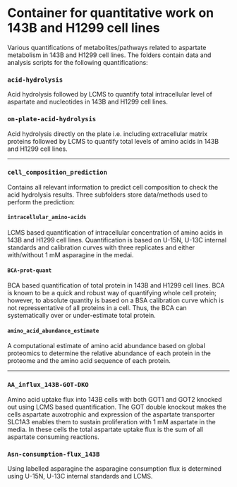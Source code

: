 # Container for quantitative work on 143B and H1299 cell lines
Various quantifications of metabolites/pathways related to aspartate metabolism in 143B and H1299 cell lines.
The folders contain data and analysis scripts for the following quantifications:


### `acid-hydrolysis`
Acid hydrolysis followed by LCMS to quantify total intracellular level of aspartate and nucleotides in 143B and H1299 cell lines.

### `on-plate-acid-hydrolysis`
Acid hydrolysis directly on the plate i.e. including extracellular matrix proteins followed by LCMS to quantify total levels of amino acids in 143B and H1299 cell lines.

---

### `cell_composition_prediction`
Contains all relevant information to predict cell composition to check the acid hydrolysis results.
Three subfolders store data/methods used to perform the prediction:

#### `intracellular_amino-acids`
LCMS based quantification of intracellular concentration of amino acids in 143B and H1299 cell lines.
Quantification is based on U-15N, U-13C internal standards and calibration curves with three replicates and either with/without 1 mM asparagine in the medai.

#### `BCA-prot-quant`
BCA based quantification of total protein in 143B and H1299 cell lines.
BCA is known to be a quick and robust way of quantifying whole cell protein; however, to absolute quantity is based on a BSA calibration curve which is not repressentative of all proteins in a cell.
Thus, the BCA can systematically over or under-estimate total protein.

#### `amino_acid_abundance_estimate`
A computational estimate of amino acid abundance based on global proteomics to determine the relative abundance of each protein in the proteome and the amino acid sequence of each protein.

---

### `AA_influx_143B-GOT-DKO`
Amino acid uptake flux into 143B cells with both GOT1 and GOT2 knocked out using LCMS based quantification.
The GOT double knockout makes the cells aspartate auxotrophic and expression of the aspartate transporter SLC1A3 enables them to sustain proliferation with 1 mM aspartate in the media.
In these cells the total aspartate uptake flux is the sum of all aspartate consuming reactions.

### `Asn-consumption-flux_143B`
Using labelled asparagine the asparagine consumption flux is determined using U-15N, U-13C internal standards and LCMS.




